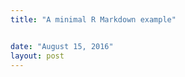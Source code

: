 ```yaml
---
title: "A minimal R Markdown example"


date: "August 15, 2016"
layout: post
---
```


<script src="{{ site.url }}{{ site.baseurl }}/knitr_files/template_files/header-attrs-2.29/header-attrs.js"></script>

<section class="main-content">

</section>
